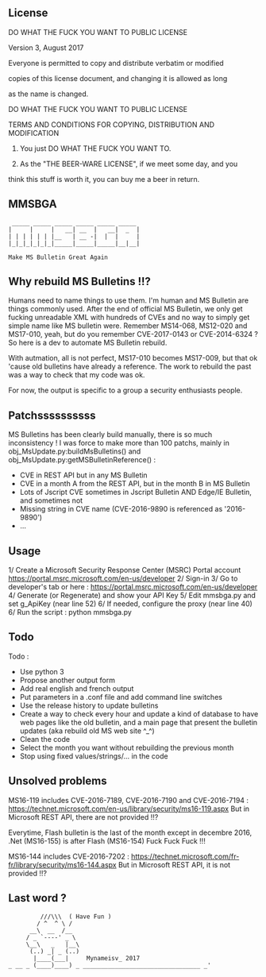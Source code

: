 License
-------

DO WHAT THE FUCK YOU WANT TO PUBLIC LICENSE 

Version 3, August 2017
                    
Everyone is permitted to copy and distribute verbatim or modified 

copies of this license document, and changing it is allowed as long 

as the name is changed. 

DO WHAT THE FUCK YOU WANT TO PUBLIC LICENSE 
           
TERMS AND CONDITIONS FOR COPYING, DISTRIBUTION AND MODIFICATION 

1. You just DO WHAT THE FUCK YOU WANT TO.

2. As the "THE BEER-WARE LICENSE", if we meet some day, and you

 think this stuff is worth it, you can buy me a beer in return.


MMSBGA
------
```
 _____ _____ _____ _____ _____ _____ 
|     |     |   __| __  |   __|  _  |
| | | | | | |__   | __ -|  |  |     |
|_|_|_|_|_|_|_____|_____|_____|__|__|
                          
Make MS Bulletin Great Again
```

Why rebuild MS Bulletins !!?
-----------
Humans need to name things to use them. I'm human and MS Bulletin are things commonly used.
After the end of official MS Bulletin, we only get fucking unreadable XML with hundreds of CVEs and no way to simply get simple name like MS bulletin were.
Remember MS14-068, MS12-020 and MS17-010, yeah, but do you remember CVE-2017-0143 or CVE-2014-6324 ?
So here is a dev to automate MS Bulletin rebuild.

With autmation, all is not perfect, MS17-010 becomes MS17-009, but that ok 'cause old bulletins have already a reference. The work to rebuild the past was a way to check that my code was ok.

For now, the output is specific to a group a security enthusiasts people.


Patchssssssssss
-----------------
MS Bulletins has been clearly build manually, there is so much inconsistency !
I was force to make more than 100 patchs, mainly in obj_MsUpdate.py:buildMsBulletins() and obj_MsUpdate.py:getMSBulletinReference() :
 * CVE in REST API but in any MS Bulletin
 * CVE in a month A from the REST API, but in the month B in MS Bulletin
 * Lots of Jscript CVE sometimes in Jscript Bulletin AND Edge/IE Bulletin, and sometimes not
 * Missing string in CVE name (CVE-2016-9890 is referenced as '2016-9890')
 * ...


Usage
-----------------
1/ Create a Microsoft Security Response Center (MSRC) Portal account 
https://portal.msrc.microsoft.com/en-us/developer
2/ Sign-in
3/ Go to developer's tab or here : https://portal.msrc.microsoft.com/en-us/developer
4/ Generate (or Regenerate) and show your API Key
5/ Edit mmsbga.py and set g_ApiKey (near line 52)
6/ If needed, configure the proxy (near line 40)
6/ Run the script : python mmsbga.py





Todo
-----------------
Todo : 
 * Use python 3
 * Propose another output form
 * Add real english and french output
 * Put parameters in a .conf file and add command line switches
 * Use the release history to update bulletins
 * Create a way to check every hour and update a kind of database to have web pages like the old bulletin, and a main page that present the bulletin updates (aka rebuild old MS web site ^_^)
 * Clean the code
 * Select the month you want without rebuilding the previous month
 * Stop using fixed values/strings/... in the code



Unsolved problems
-----------------
MS16-119 includes CVE-2016-7189, CVE-2016-7190 and CVE-2016-7194 : https://technet.microsoft.com/en-us/library/security/ms16-119.aspx
But in Microsoft REST API, there are not provided !!?

Everytime, Flash bulletin is the last of the month except in decembre 2016, .Net (MS16-155) is after Flash (MS16-154)
Fuck Fuck Fuck !!!

MS16-144 includes CVE-2016-7202 : https://technet.microsoft.com/fr-fr/library/security/ms16-144.aspx
But in Microsoft REST API, it is not provided !!?



Last word ?
-----------

````
         ///\\\  ( Have Fun )
        / ^  ^ \ /
      __\  __  /__
     / _ `----' _ \
     \__\   _   |__\
      (..) _| _ (..)
       |____(___|     Mynameisv_ 2017
_ __ _ (____)____) _ _________________________________ _'
````